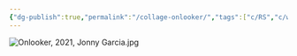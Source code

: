 ```yaml
---
{"dg-publish":true,"permalink":"/collage-onlooker/","tags":["c/RS","c/woman","c/abstract","c/humid","c/face","c/green","c/yellow","c/purple","c/2021"],"created":"2024-06-28T12:56:47.000-04:00","updated":"2024-04-15T12:04:37.000-04:00"}
---
```



![Onlooker, 2021, Jonny Garcia.jpg](/img/user/MEDIA/Onlooker,%202021,%20Jonny%20Garcia.jpg)
